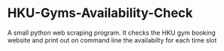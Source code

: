 # HKU-Gyms-Availability-Check

A small python web scraping program.
It checks the HKU gym booking website and print out on command line the availabilty for each time slot
